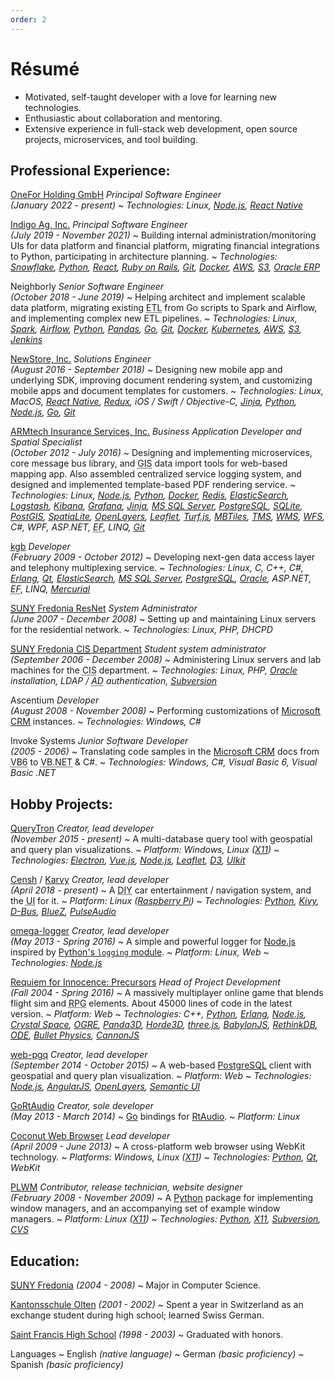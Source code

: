 ```yaml
---
order: 2
---
```


# Résumé

[Airflow]: https://airflow.apache.org/
[AngularJS]: https://angularjs.org/
[ArchLinux]: https://www.archlinux.org/
[ARMtech Insurance Services, Inc.]: http://armt.com/
[Atom]: https://atom.io/
[AWS]: https://aws.amazon.com/
[BabylonJS]: https://www.babylonjs.com/
[Bazaar]: http://bazaar.canonical.com/en/
[BlueZ]: http://www.bluez.org/
[Bootstrap]: http://getbootstrap.com/
[Bullet Physics]: http://bulletphysics.org/wordpress/
[CannonJS]: http://www.cannonjs.org/
[Censh]: https://hackaday.io/project/157460-censh
[CentOS]: https://www.centos.org/
[Coconut Web Browser]: https://osdn.net/projects/coconut/
[Crystal Space]: http://www.crystalspace3d.org/
[CVS]: http://www.nongnu.org/cvs/
[D3]: https://d3js.org/
[D-Bus]: https://www.freedesktop.org/wiki/Software/dbus/
[Django]: https://www.djangoproject.com/
[Docker]: https://www.docker.com/
[ElasticSearch]: https://www.elastic.co/
[Electron]: http://electron.atom.io/
[Erlang]: http://www.erlang.org/
[ES2015]: https://www.ecma-international.org/ecma-262/6.0/
[Express]: http://expressjs.com/
[fttpwm]: https://osdn.net/projects/fttpwm/
[Gentoo]: https://www.gentoo.org/
[Git]: http://git-scm.com/
[Go]: https://golang.org/
[GoRtAudio]: https://github.com/whitelynx/gortaudio
[Grafana]: https://grafana.com/
[Horde3D]: http://www.horde3d.org/
[Indigo Ag, Inc.]: https://www.indigoag.com/
[Jenkins]: https://jenkins.io/
[Jinja]: http://jinja.pocoo.org/
[JIRA]: https://www.atlassian.com/software/jira
[Kantonsschule Olten]: https://kantiolten.so.ch/
[Karvy]: https://github.com/whitelynx/karvy
[kgb]: http://www.kgb.com/
[Kibana]: https://www.elastic.co/products/kibana
[Kivy]: https://kivy.org/
[Koa]: http://koajs.in/
[Kubernetes]: https://kubernetes.io/
[Leaflet]: http://leafletjs.com/
[Logstash]: https://www.elastic.co/products/logstash
[Manjaro]: https://manjaro.org/
[MBTiles]: https://github.com/mapbox/mbtiles-spec
[Mercurial]: https://www.mercurial-scm.org/
[Microsoft CRM]: https://en.wikipedia.org/wiki/Microsoft_Dynamics_CRM
[Microsoft Visual Studio]: https://www.visualstudio.com/
[MongoDB]: https://www.mongodb.com/
[MS SQL Server]: http://www.microsoft.com/sqlserver/
[MySQL]: https://www.mysql.com/
[NeoVim]: https://neovim.io/
[NewStore, Inc.]: https://www.newstore.com/
[Node.js]: https://nodejs.org/
[ODE]: http://ode.org/
[OGRE]: https://www.ogre3d.org/
[omega-logger]: https://github.com/whitelynx/web-pgq
[OneFor Holding GmbH]: https://www.onefor.com/
[OpenLayers]: http://openlayers.org/
[Oracle]: http://www.oracle.com/
[Oracle ERP]: https://www.oracle.com/erp/
[Panda3D]: http://www.panda3d.org/
[Pandas]: https://pandas.pydata.org/
[PLWM]: http://plwm.sourceforge.net
[PostGIS]: http://postgis.net/
[PostgreSQL]: https://www.postgresql.org/
[pqrs]: https://bitbucket.org/whitelynx/pqrs
[PulseAudio]: https://www.freedesktop.org/wiki/Software/PulseAudio/
[PyCharm]: http://www.jetbrains.com/pycharm/
[Python]: http://www.python.org/
[Python's `logging` module]: https://docs.python.org/2/library/logging.html
[Python-Xlib]: http://python-xlib.sourceforge.net
[Qt]: http://www.qt.io/
[QtQuick]: http://www.qt.io/qt-quick/
[QueryTron]: https://gitlab.com/whitelynx/querytron
[Raspberry Pi]: https://www.raspberrypi.org/products/raspberry-pi-3-model-b-plus/
[React]: https://reactjs.org/
[React Native]: https://facebook.github.io/react-native/
[RedHat]: http://www.redhat.com/
[Redis]: https://redis.io/
[Redux]: https://redux.js.org/
[Requiem for Innocence: Precursors]: https://github.com/SkewedAspect/rfi-webgl-client
[RethinkDB]: https://www.rethinkdb.com/
[Riak KV]: http://basho.com/products/riak-kv/
[Riot.js]: http://riotjs.com/
[RtAudio]: http://www.music.mcgill.ca/~gary/rtaudio/
[Ruby on Rails]: https://rubyonrails.org/
[S3]: https://aws.amazon.com/s3/
[Saint Francis High School]: https://www.stfrancishigh.org/
[Semantic UI]: http://semantic-ui.com/
[Slackware]: http://www.slackware.com/
[Snowflake]: https://www.snowflake.com/
[Spark]: https://spark.apache.org/
[SpatiaLite]: https://www.gaia-gis.it/fossil/libspatialite/index
[SQLite]: https://sqlite.org/
[Subversion]: https://subversion.apache.org/
[SUNY Fredonia]: https://www.fredonia.edu/
[SUNY Fredonia Computer and Information Sciences Department]: http://home.fredonia.edu/cis
[SUNY Fredonia ResNet]: http://home.fredonia.edu/its/resnet
[three.js]: https://threejs.org/
[TMS]: https://wiki.osgeo.org/index.php?title=Tile_Map_Service_Specification
[Trello]: https://trello.com/
[Turf.js]: http://turfjs.org/
[Ubuntu]: http://www.ubuntu.com/
[UIkit]: http://getuikit.com/
[Unreal Engine]: https://www.unrealengine.com/en-US/what-is-unreal-engine-4
[Vim]: http://www.vim.org/
[Vue.js]: http://vuejs.org/
[Vuex]: https://vuex.vuejs.org/en/
[Waffle.io]: https://waffle.io/
[web-pgq]: https://github.com/whitelynx/web-pgq
[WebStorm]: https://www.jetbrains.com/webstorm/
[Weex]: https://weex.apache.org/
[WFS]: http://www.opengeospatial.org/standards/wfs
[WMS]: http://www.opengeospatial.org/standards/wms
[X11]: https://www.wikiwand.com/en/X_Window_System


- Motivated, self-taught developer with a love for learning new technologies.
- Enthusiastic about collaboration and mentoring.
- Extensive experience in full-stack web development, open source projects, microservices, and tool building.
<!--- Hobby projects in open-source projects, video games, music software, and embedded development.-->
<!--- Searching for a position in northern Europe.-->


Professional Experience:
------------------------

[OneFor Holding GmbH][] _Principal Software Engineer<br>(January 2022 - present)_
  ~ _Technologies: Linux, [Node.js][], [React Native][]_

[Indigo Ag, Inc.][] _Principal Software Engineer<br>(July 2019 - November 2021)_
  ~ Building internal administration/monitoring UIs for data platform and financial platform, migrating financial integrations to Python, participating in architecture planning.
  ~ _Technologies: [Snowflake][], [Python][], [React][], [Ruby on Rails][], [Git][], [Docker][], [AWS][], [S3][], [Oracle ERP][]_

Neighborly _Senior Software Engineer<br>(October 2018 - June 2019)_
  ~ Helping architect and implement scalable data platform, migrating existing <abbr title="extract, transform, load">ETL</abbr> from Go scripts to Spark and Airflow, and implementing complex new ETL pipelines.
  ~ _Technologies: Linux, [Spark][], [Airflow][], [Python][], [Pandas][], [Go][], [Git][], [Docker][], [Kubernetes][], [AWS][], [S3][], [Jenkins][]_
<!--  ~ Helping architect and implement scalable data platform and <abbr title="extract, transform, load">ETL</abbr> pipelines.-->

[NewStore, Inc.][] _Solutions Engineer<br>(August 2016 - September 2018)_
  ~ Designing new mobile app and underlying SDK, improving document rendering system, and customizing mobile apps and document templates for customers.
  ~ _Technologies: Linux, MacOS, [React Native][], [Redux][], iOS / Swift / Objective-C, [Jinja][], [Python][], [Node.js][], [Go][], [Git][]_
<!--  ~ Customizing mobile apps and document templates for customers.-->

[ARMtech Insurance Services, Inc.][] _Business Application Developer and Spatial Specialist<br>(October 2012 - July 2016)_
  ~ Designing and implementing microservices, core message bus library, and <abbr title="geographic information system">GIS</abbr> data import tools for web-based mapping app. Also assembled centralized service logging system, and designed and implemented template-based PDF rendering service.
  ~ _Technologies: Linux, [Node.js][], [Python][], [Docker][], [Redis][], [ElasticSearch][], [Logstash][], [Kibana][], [Grafana][], [Jinja][], [MS SQL Server][], [PostgreSQL][], [SQLite][], [PostGIS][], [SpatiaLite][], [OpenLayers][], [Leaflet][], [Turf.js][], [MBTiles][], [TMS][], [WMS][], [WFS][], C#, WPF, ASP.NET, <abbr title="Entity Framework">EF</abbr>, LINQ, [Git][]_
<!--  ~ Creating microservices and <abbr title="geographic information system">GIS</abbr> data import tools for web-based mapping app.-->

[kgb][] _Developer<br>(February 2009 - October 2012)_
  ~ Developing next-gen data access layer and telephony multiplexing service.
  ~ _Technologies: Linux, C, C++, C#, [Erlang][], [Qt][], [ElasticSearch][], [MS SQL Server][], [PostgreSQL][], [Oracle][], ASP.NET, <abbr title="Entity Framework">EF</abbr>, LINQ, [Mercurial][]_

[<abbr title="State University of New York">SUNY</abbr> Fredonia ResNet][SUNY Fredonia ResNet] _System Administrator<br>(June 2007 - December 2008)_
  ~ Setting up and maintaining Linux servers for the residential network.
  ~ _Technologies: Linux, PHP, DHCPD_
<!--  ~ **Residential Computer Consultant**: _October 2004 - January 2006_
  ~ Repairing student computers.-->

[<abbr title="State University of New York">SUNY</abbr> Fredonia <abbr title="Computer and Information Sciences">CIS</abbr> Department][SUNY Fredonia Computer and Information Sciences Department] _Student system administrator<br>(September 2006 - December 2008)_
  ~ Administering Linux servers and lab machines for the <abbr title="Computer and Information Sciences">CIS</abbr> department.
  ~ _Technologies: Linux, PHP, [Oracle][] installation, LDAP / <abbr title="Active Directory">AD</abbr> authentication, [Subversion][]_

Ascentium _Developer<br>(August 2008 - November 2008)_
  ~ Performing customizations of [Microsoft CRM][] instances.
  ~ _Technologies: Windows, C#_

Invoke Systems _Junior Software Developer<br>(2005 - 2006)_
  ~ Translating code samples in the [Microsoft CRM][] docs from <abbr title="Visual Basic 6">VB6</abbr> to <abbr title="Visual Basic .NET">VB.NET</abbr> & C#.
  ~ _Technologies: Windows, C#, Visual Basic 6, Visual Basic .NET_


<!--
Skills:
-------

Programming _(27 years)_
  ~ Languages: JavaScript ([Node.js][], [React Native][], and browsers; [ES2015][]), [Python][], [Erlang][], C, C++, C#, [Go][], Visual Basic, Basic, Assembly (x86/PIC/MIPS)
  ~ _API and service architecture, tool building, service monitoring, log analysis, GUI design, 3D rendering, game design, networking, accessibility, cross-platform development, modular design_

Web Design _(18 years)_
  ~ Languages/Standards: HTML5, CSS3, JavaScript, XHTML, PHP
  ~ _Database backends and <abbr title="content management system">CMS</abbr> design; Standards-compliant and cross-browser design_

3D Graphics _(18 years)_
  ~ Engines: [Unreal Engine][], [BabylonJS][], [three.js][], [Panda3D][], [OGRE][], [Horde3D][]
  ~ _Creating flight simulator, 1st/3rd-person <abbr title="role-playing game">RPG</abbr>, <abbr title="massively multiplayer online">MMO</abbr>, real-time strategy games_

Geospatial Technology and Mapping _(4 years)_
  ~ Frameworks: [PostGIS][], [SpatiaLite][], [OpenLayers][], [Leaflet][], [Turf.js][]
  ~ Technologies: [MBTiles][], [TMS][], [WMS][], [WFS][]
  ~ _Developing microservices to serve map data and web apps using mapping; Performing data import/export and optimization_

Database Management _(9 years)_
  ~ SQL: [PostgreSQL][], [SQLite][], [MySQL][], [MS SQL Server][], and [Oracle][]
  ~ NoSQL: [RethinkDB][], [ElasticSearch][], [Riak KV][], [MongoDB][]
  ~ _Designing, implementing, and maintaining databases; Writing database-backed applications and websites_

Mobile App Development _(2 years)_
  ~ Platforms: iOS, Android
  ~ Frameworks: [React Native][], [Weex][]

Agile/Scrum/Kanban _(9 years)_
  ~ Tools: [JIRA][], [Waffle.io][], [Trello][]

Embedded Platforms _(5 years)_
  ~ Microcontrollers: PIC, Atmel, Arduino
  ~ Embedded Linux
  ~ Electronic prototyping

Project Maintenance and Management _(12 years)_
  ~ Project management/hosting systems: GitHub, GitLab, Trac, Redmine, EPIC
  ~ Source control systems: [Git][], [Mercurial][], [Bazaar][], [Subversion][], [CVS][]

System Administration _(11 years)_
  ~ Virtual servers
  ~ Web, database, service node, and source control servers
  ~ Network administration

Operating Systems
  ~ Windows/DOS _(28 years)_; Linux _(17 years)_; MacOS X _(4 years)_

Computer Repair _(5 years)_
  ~ Virus and spyware removal
  ~ Performance tuning
  ~ Network troubleshooting


Software Used:
--------------

Tools
  ~ [NeoVim][] / [Vim][] / Vi
  ~ [Git][] / [GitHub][] / [GitLab][]
  ~ JetBrains [WebStorm][] and [PyCharm][]
  ~ [Microsoft Visual Studio][] versions 6 through 2012

Frameworks and Libraries
  ~ [Vue.js][], [React][], [Riot.js][], and [AngularJS][] _(client-side web app frameworks)_
  ~ [Vuex][] and [Redux][] _(JavaScript state management)_
  ~ [UIkit][], [Semantic UI][], and [Bootstrap][] _(web GUI)_
  ~ [React Native][] and [Weex][] _(native/JavaScript mobile app frameworks)_
  ~ [Qt][]/[QtQuick][] _(C++/[Python][]/JavaScript desktop GUI)_
  ~ [Kivy][] _([Python][] embedded GUI)_
  ~ [Electron][] _([Node.js][] desktop GUI)_
  ~ [Express][] and [Koa][] _([Node.js][] web servers)_
  ~ [Django][] _(server-side [Python][] web framework)_
-->


<div class="pagebreak"></div>


Hobby Projects:
---------------

[QueryTron][] _Creator, lead developer<br>(November 2015 - present)_
  ~ A multi-database query tool with geospatial and query plan visualizations.
  ~ _Platform: Windows, Linux ([X11][])_
  ~ _Technologies: [Electron][], [Vue.js][], [Node.js][], [Leaflet][], [D3][], [UIkit][]_

[Censh][] / [Karvy][] _Creator, lead developer<br>(April 2018 - present)_
  ~ A <abbr title="do-it-yourself">DIY</abbr> car entertainment / navigation system, and the <abbr title="user interface">UI</abbr> for it.
  ~ _Platform: Linux ([Raspberry Pi][])_
  ~ _Technologies: [Python][], [Kivy][], [D-Bus][], [BlueZ][], [PulseAudio][]_

[omega-logger][] _Creator, lead developer<br>(May 2013 - Spring 2016)_
  ~ A simple and powerful logger for [Node.js][] inspired by [Python's `logging` module][].
  ~ _Platform: Linux, Web_
  ~ _Technologies: [Node.js][]_

[Requiem for Innocence: Precursors][] _Head of Project Development<br>(Fall 2004 - Spring 2016)_
  ~ A massively multiplayer online game that blends flight sim and <abbr title="role-playing game">RPG</abbr> elements. About 45000 lines of code in the latest version.
  ~ _Platform: Web_
  ~ _Technologies: C++, [Python][], [Erlang][], [Node.js][], [Crystal Space][], [OGRE][], [Panda3D][], [Horde3D][], [three.js][], [BabylonJS][], [RethinkDB][], [<abbr title="Open Dynamics Engine">ODE</abbr>][ODE], [Bullet Physics][], [CannonJS][]_

[web-pgq][] _Creator, lead developer<br>(September 2014 - October 2015)_
  ~ A web-based [PostgreSQL][] client with geospatial and query plan visualization.
  ~ _Platform: Web_
  ~ _Technologies: [Node.js][], [AngularJS][], [OpenLayers][], [Semantic UI][]_

[GoRtAudio][] _Creator, sole developer<br>(May 2013 - March 2014)_
  ~ [Go][] bindings for [RtAudio][].
  ~ _Platform: Linux_

[Coconut Web Browser][] _Lead developer<br>(April 2009 - June 2013)_
  ~ A cross-platform web browser using WebKit technology.
  ~ _Platforms: Windows, Linux ([X11][])_
  ~ _Technologies: [Python][], [Qt][], WebKit_

<!--
[fttpwm][] _Lead developer<br>(May 2012 - February 2013)_
  ~ Fast, Table-Tiling [Python][] Window Manager. (including a pure Python [D-Bus][] client)
  ~ _Platform: Linux ([X11][])_

[pqrs][] _Creator, sole developer<br>(January 2010 - October 2013)_
  ~ A realtime status bar for [X11][], using [Python][] and [Qt][].
  ~ _Platform: Linux ([X11][])_
-->

[PLWM][] _Contributor, release technician, website&nbsp;designer<br>(February 2008 - November 2009)_
  ~ A [Python][] package for implementing window managers, and an accompanying set of example window managers.
  ~ _Platform: Linux ([X11][])_
  ~ _Technologies: [Python][], [X11][], [Subversion][], [CVS][]_

<!--
[Python-Xlib][] _Contributor, release technician, website&nbsp;designer<br>(March 2008 - November 2009)_
  ~ A pure [Python][] implementation of an [X11][] client library.
  ~ _Platform: Linux ([X11][])_
  ~ _Technologies: [Python][], [X11][], [Subversion][], [CVS][]_
-->


Education:
----------

[<abbr title="State University of New York">SUNY</abbr> Fredonia][SUNY Fredonia] _(2004 - 2008)_
  ~ Major in Computer Science.

[Kantonsschule Olten][] _(2001 - 2002)_
  ~ Spent a year in Switzerland as an exchange student during high school; learned Swiss German.

[Saint Francis High School][] _(1998 - 2003)_
  ~ Graduated with honors.

Languages
  ~ English _(native language)_
  ~ German _(basic proficiency)_
  ~ Spanish _(basic proficiency)_


<!--
Awards and Recognition:
----------------------->
<!--

Alpha Phi Omega _(service fraternity)_
  ~ Member starting in 2005.

National Honors Society
  ~ Inducted in 2002.

Boy Scouts of America
  ~ Attained the rank of Eagle in 2001.
-->
